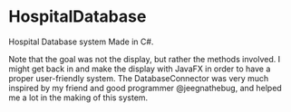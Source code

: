 # HospitalDatabase
Hospital Database system Made in C#.

Note that the goal was not the display, but rather the methods involved. I might get back in and make the display with JavaFX in order to have
a proper user-friendly system. The DatabaseConnector was very much inspired by my friend and good programmer @jeegnathebug, and 
helped me a lot in the making of this system.
